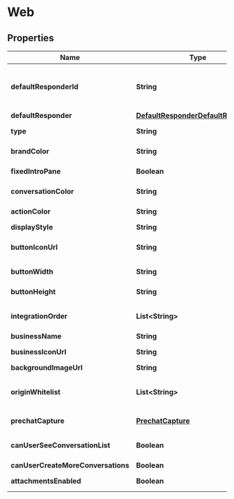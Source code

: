

# Web


## Properties

| Name | Type | Description | Notes |
|------------ | ------------- | ------------- | -------------|
|**defaultResponderId** | **String** | The default responder ID for the integration. This is the ID of the responder that will be used to send messages to the user. For more information, refer to the &lt;a href&#x3D;\&quot;https://developer.zendesk.com/documentation/conversations/messaging-platform/programmable-conversations/switchboard/#default-integration-assignment\&quot;&gt;Switchboard guide&lt;/a&gt;.  |  [optional] |
|**defaultResponder** | [**DefaultResponderDefaultResponder**](DefaultResponderDefaultResponder.md) |  |  [optional] |
|**type** | **String** | To configure a Web Messenger integration, acquire the required information and call the Create Integration endpoint.  |  [optional] |
|**brandColor** | **String** | This color will be used in the messenger header and the button or tab in idle state. Must be a 3 or 6-character hexadecimal color.  |  [optional] |
|**fixedIntroPane** | **Boolean** | When true, the introduction pane will be pinned at the top of the conversation instead of scrolling with it.  |  [optional] |
|**conversationColor** | **String** | This color will be used for customer messages, quick replies and actions in the footer. Must be a 3 or 6-character hexadecimal color.  |  [optional] |
|**actionColor** | **String** | This color will be used for call-to-actions inside your messages. Must be a 3 or 6-character hexadecimal color.  |  [optional] |
|**displayStyle** | **String** | Choose how the messenger will appear on your website. Must be either button or tab.  |  [optional] |
|**buttonIconUrl** | **String** | With the button style Web Messenger, you have the option of selecting your own button icon. The image must be at least 200 x 200 pixels and must be in either JPG, PNG, or GIF format.  |  [optional] |
|**buttonWidth** | **String** | With the button style Web Messenger, you have the option of specifying the button width.  |  [optional] |
|**buttonHeight** | **String** | With the button style Web Messenger, you have the option of specifying the button height.  |  [optional] |
|**integrationOrder** | **List&lt;String&gt;** | Array of integration IDs, order will be reflected in the Web Messenger. When set, only integrations from this list will be displayed in the Web Messenger. If unset, all integrations will be displayed.  |  [optional] |
|**businessName** | **String** | A custom business name for the Web Messenger. |  [optional] |
|**businessIconUrl** | **String** | A custom business icon url for the Web Messenger. The image must be at least 200 x 200 pixels and must be in either JPG, PNG, or GIF format.  |  [optional] |
|**backgroundImageUrl** | **String** | A background image url for the conversation. Image will be tiled to fit the window.  |  [optional] |
|**originWhitelist** | **List&lt;String&gt;** | A list of origins to whitelist. When set, only the origins from this list will be able to initialize the Web Messenger. If unset, all origins are whitelisted. The elements in the list should follow the serialized-origin format from RFC 6454: scheme \&quot;://\&quot; host [ \&quot;:\&quot; port ], where scheme is http or https.  |  [optional] |
|**prechatCapture** | [**PrechatCapture**](PrechatCapture.md) | Object whose properties can be set to specify the add-on’s options. See the [guide](https://docs.smooch.io/guide/web-messenger/#prechat-capture) to learn more about Prechat Capture.  |  [optional] |
|**canUserSeeConversationList** | **Boolean** | Allows users to view their list of conversations. By default, the list of conversations will be visible. *This setting only applies to apps where &#x60;settings.multiConvoEnabled&#x60; is set to &#x60;true&#x60;*.  |  [optional] |
|**canUserCreateMoreConversations** | **Boolean** | Allows users to create more than one conversation on the web messenger integration.  |  [optional] |
|**attachmentsEnabled** | **Boolean** | Allows users to send attachments. By default, the setting is set to true. This setting can only be configured in Zendesk Admin Center.  |  [optional] [readonly] |



